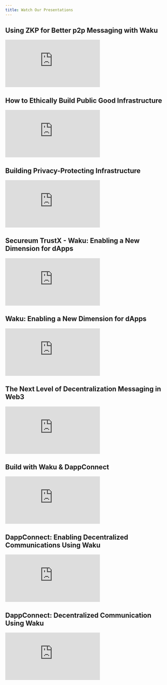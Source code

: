 ```yaml
---
title: Watch Our Presentations
---
```


## Using ZKP for Better p2p Messaging with Waku

<iframe class="yt-video" src="https://www.youtube.com/embed/eJwX1JpcKQk" title="Using ZKP for better p2p messaging with Waku by Oskar Thorén" frameborder="0" allow="accelerometer; autoplay; clipboard-write; encrypted-media; gyroscope; picture-in-picture; web-share" allowfullscreen></iframe>

## How to Ethically Build Public Good Infrastructure

<iframe class="yt-video" src="https://www.youtube.com/embed/yi7nS0g0Yno" title="How to Ethically Build Public Good Infrastructure by Corey Petty" frameborder="0" allow="accelerometer; autoplay; clipboard-write; encrypted-media; gyroscope; picture-in-picture; web-share" allowfullscreen></iframe>

## Building Privacy-Protecting Infrastructure

<iframe class="yt-video" src="https://www.youtube.com/embed/CW1DYJifdhs" title="Building Privacy-Protecting Infrastructure by Oskar Thorén" frameborder="0" allow="accelerometer; autoplay; clipboard-write; encrypted-media; gyroscope; picture-in-picture; web-share" allowfullscreen></iframe>

## Secureum TrustX - Waku: Enabling a New Dimension for dApps

<iframe class="yt-video" src="https://www.youtube.com/embed/GXU5Fd6gMVw" title="Secureum TrustX - Waku: Enabling a New Dimension for dApps by Corey Petty" frameborder="0" allow="accelerometer; autoplay; clipboard-write; encrypted-media; gyroscope; picture-in-picture; web-share" allowfullscreen></iframe>

## Waku: Enabling a New Dimension for dApps

<iframe class="yt-video" src="https://www.youtube.com/embed/OdXtMD-hgdg" title="Waku: enabling a new dimension for dApps by Corey Petty" frameborder="0" allow="accelerometer; autoplay; clipboard-write; encrypted-media; gyroscope; picture-in-picture; web-share" allowfullscreen></iframe>

## The Next Level of Decentralization Messaging in Web3

<iframe class="yt-video" src="https://www.youtube.com/embed/1QjxqrLO8WA" title="The Next Level of Decentralization Messaging in Web3 by Franck Royer" frameborder="0" allow="accelerometer; autoplay; clipboard-write; encrypted-media; gyroscope; picture-in-picture; web-share" allowfullscreen></iframe>

## Build with Waku &amp; DappConnect

<iframe class="yt-video" src="https://www.youtube.com/embed/ooRyn4aXsrM" title="EthOnline Status Bounty - Build with Waku &amp; DappConnect by Franck Royer" frameborder="0" allow="accelerometer; autoplay; clipboard-write; encrypted-media; gyroscope; picture-in-picture; web-share" allowfullscreen></iframe>

## DappConnect: Enabling Decentralized Communications Using Waku

<iframe class="yt-video" src="https://www.youtube.com/embed/rQOp3qoDF0g" title="DappConnect: Enabling decentralized communications using Waku by Franck Royer" frameborder="0" allow="accelerometer; autoplay; clipboard-write; encrypted-media; gyroscope; picture-in-picture; web-share" allowfullscreen></iframe>

## DappConnect: Decentralized Communication Using Waku

<iframe class="yt-video" src="https://www.youtube.com/embed/CBknF-6Z-Ds" title="DappConnect: Decentralized communication using Waku" frameborder="0" allow="accelerometer; autoplay; clipboard-write; encrypted-media; gyroscope; picture-in-picture; web-share" allowfullscreen></iframe>